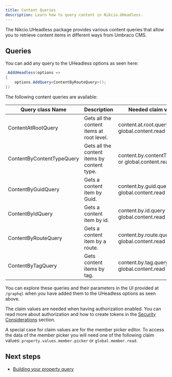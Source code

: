 ```yaml
---
title: Content Queries
description: Learn how to query content in Nikcio.UHeadless.
---
```


The Nikcio.UHeadless package provides various content queries that allow you to retrieve content items in different ways from Umbraco CMS.

## Queries

You can add any query to the UHeadless options as seen here:

```csharp
.AddUHeadless(options =>
{
    options.AddQuery<ContentByRouteQuery>();
})
```

The following content queries are available:

| Query class Name             | Description                                 | Needed claim values                                 |
|------------------------------|---------------------------------------------|-----------------------------------------------------|
| ContentAtRootQuery           | Gets all the content items at root level.   | content.at.root.query or global.content.read        |
| ContentByContentTypeQuery    | Gets all the content items by content type. | content.by.contentType.query or global.content.read |
| ContentByGuidQuery           | Gets a content item by Guid.                | content.by.guid.query or global.content.read        |
| ContentByIdQuery             | Gets a content item by id.                  | content.by.id.query or global.content.read          |
| ContentByRouteQuery          | Gets a content item by a route.             | content.by.route.query or global.content.read       |
| ContentByTagQuery            | Gets content items by tag.                  | content.by.tag.query or global.content.read         |

You can explore these queries and their parameters in the UI provided at `/graphql` when you have added them to the UHeadless options as seen above.

The claim values are needed when having authorization enabled. You can read more about authorization and how to create tokens in the [Security Considerations](../security) section.

A special case for claim values are for the member picker editor. To access the data of the member picker you will need one of the following claim values: `property.values.member.picker` or `global.member.read`.

## Next steps

- [Building your property query](./properties)